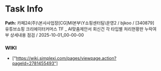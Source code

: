 # Task Info

**Path:** 카페24(주)\본사사업장\[CG]MI본부\Y쇼핑센터팀\운영2 / bjkoo / [340879] 유튜브쇼핑 크리에이터커머스 TF _ AI맞춤제안서 회신건 각 타입별 처리현황판 누락여부 상세내용 점검 / 2025-10-01_00-00-00

### WIKI
- ["https://wiki.simplexi.com/pages/viewpage.action?pageId=2781455493"]

